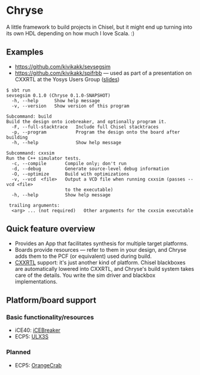 # Chryse

A little framework to build projects in Chisel, but it might end up turning into
its own HDL depending on how much I love Scala. :)

## Examples

* <https://github.com/kivikakk/sevsegsim>
* <https://github.com/kivikakk/spifrbb> — used as part of a presentation on
  CXXRTL at the Yosys Users Group ([slides])

[slides]: https://f.hrzn.ee/chiselcxx.pdf

```console
$ sbt run
sevsegsim 0.1.0 (Chryse 0.1.0-SNAPSHOT)
  -h, --help      Show help message
  -v, --version   Show version of this program

Subcommand: build
Build the design onto icebreaker, and optionally program it.
  -F, --full-stacktrace   Include full Chisel stacktraces
  -p, --program           Program the design onto the board after building
  -h, --help              Show help message

Subcommand: cxxsim
Run the C++ simulator tests.
  -c, --compile       Compile only; don't run
  -d, --debug         Generate source-level debug information
  -O, --optimize      Build with optimizations
  -v, --vcd  <file>   Output a VCD file when running cxxsim (passes --vcd <file>
                      to the executable)
  -h, --help          Show help message

 trailing arguments:
  <arg> ... (not required)   Other arguments for the cxxsim executable
```

## Quick feature overview

* Provides an App that facilitates synthesis for multiple target platforms.
* Boards provide resources — refer to them in your design, and Chryse adds them
  to the PCF (or equivalent) used during build.
* [CXXRTL] support: it's just another kind of platform. Chisel blackboxes are
  automatically lowered into CXXRTL, and Chryse's build system takes care of the
  details. You write the sim driver and blackbox implementations.

[CXXRTL]: https://yosyshq.readthedocs.io/projects/yosys/en/latest/cmd/write_cxxrtl.html

## Platform/board support

### Basic functionality/resources

* iCE40: [iCEBreaker]
* ECP5: [ULX3S]

### Planned

* ECP5: [OrangeCrab]

[iCEBreaker]: https://yosyshq.readthedocs.io/projects/yosys/en/latest/cmd/write_cxxrtl.html
[ULX3S]: https://radiona.org/ulx3s/
[OrangeCrab]: https://1bitsquared.com/products/orangecrab
